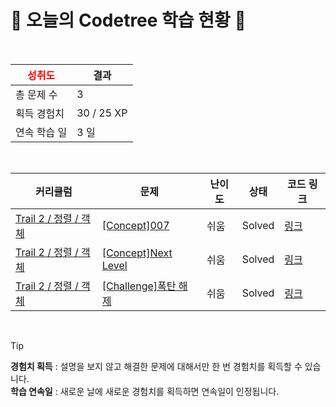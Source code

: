 # 🌲 오늘의 Codetree 학습 현황 🌲

<br />

| <span style="color:red;display:block;text-align:center;"> **성취도**</span> | 결과 |
|---|---|
| 총 문제 수 | 3 |
| 획득 경험치 | 30 / 25 XP |
| 연속 학습 일 | 3 일 |

<br />

|커리큘럼|문제|난이도|상태|코드 링크|
|---|---|---|---|---|
|[Trail 2 / 정렬 / 객체](https://www.codetree.ai/trail-info/novice-mid/)|[[Concept]007](https://www.codetree.ai/trails/complete/curated-cards/intro-007/)|쉬움|Solved|[링크](https://github.com/kugorang/codetree-TILs/blob/main/250427/007/007.cpp)|
|[Trail 2 / 정렬 / 객체](https://www.codetree.ai/trail-info/novice-mid/)|[[Concept]Next Level](https://www.codetree.ai/trails/complete/curated-cards/intro-next-level/)|쉬움|Solved|[링크](https://github.com/kugorang/codetree-TILs/blob/main/250427/Next%20Level/next-level.cpp)|
|[Trail 2 / 정렬 / 객체](https://www.codetree.ai/trail-info/novice-mid/)|[[Challenge]폭탄 해제](https://www.codetree.ai/trails/complete/curated-cards/challenge-bomb-removal/)|쉬움|Solved|[링크](https://github.com/kugorang/codetree-TILs/blob/main/250427/%ED%8F%AD%ED%83%84%20%ED%95%B4%EC%A0%9C/bomb-removal.cpp)|


<br />

> [!TIP]
> **경험치 획득** : 설명을 보지 않고 해결한 문제에 대해서만 한 번 경험치를 획득할 수 있습니다.  
> **학습 연속일** : 새로운 날에 새로운 경험치를 획득하면 연속일이 인정됩니다.

